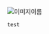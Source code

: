 ![이미지이름](https://www.google.com/images/branding/googlelogo/2x/googlelogo_color_92x30dp.png)

```
test
```
